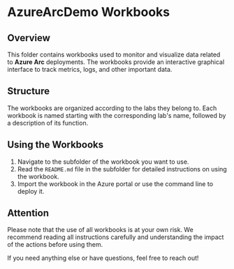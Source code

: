# AzureArcDemo Workbooks

## Overview

This folder contains workbooks used to monitor and visualize data related to **Azure Arc** deployments. The workbooks provide an interactive graphical interface to track metrics, logs, and other important data.

## Structure

The workbooks are organized according to the labs they belong to. Each workbook is named starting with the corresponding lab's name, followed by a description of its function.

## Using the Workbooks

1. Navigate to the subfolder of the workbook you want to use.
2. Read the `README.md` file in the subfolder for detailed instructions on using the workbook.
3. Import the workbook in the Azure portal or use the command line to deploy it.

## Attention

Please note that the use of all workbooks is at your own risk. We recommend reading all instructions carefully and understanding the impact of the actions before using them.

If you need anything else or have questions, feel free to reach out!
